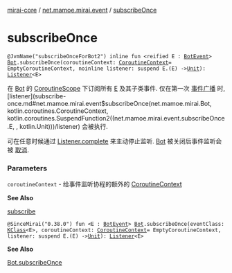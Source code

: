 [mirai-core](../index.md) / [net.mamoe.mirai.event](index.md) / [subscribeOnce](./subscribe-once.md)

# subscribeOnce

`@JvmName("subscribeOnceForBot2") inline fun <reified E : `[`BotEvent`](../net.mamoe.mirai.event.events/-bot-event/index.md)`> `[`Bot`](../net.mamoe.mirai/-bot/index.md)`.subscribeOnce(coroutineContext: `[`CoroutineContext`](https://kotlinlang.org/api/latest/jvm/stdlib/kotlin.coroutines/-coroutine-context/index.html)` = EmptyCoroutineContext, noinline listener: suspend E.(E) -> `[`Unit`](https://kotlinlang.org/api/latest/jvm/stdlib/kotlin/-unit/index.html)`): `[`Listener`](-listener/index.md)`<E>`

在 [Bot](../net.mamoe.mirai/-bot/index.md) 的 [CoroutineScope](#) 下订阅所有 [E](subscribe-once.md#E) 及其子类事件.
仅在第一次 [事件广播](broadcast.md) 时, [listener](subscribe-once.md#net.mamoe.mirai.event$subscribeOnce(net.mamoe.mirai.Bot, kotlin.coroutines.CoroutineContext, kotlin.coroutines.SuspendFunction2((net.mamoe.mirai.event.subscribeOnce.E, , kotlin.Unit)))/listener) 会被执行.

可在任意时候通过 [Listener.complete](#) 来主动停止监听.
[Bot](../net.mamoe.mirai/-bot/index.md) 被关闭后事件监听会被 [取消](#).

### Parameters

`coroutineContext` - 给事件监听协程的额外的 [CoroutineContext](https://kotlinlang.org/api/latest/jvm/stdlib/kotlin.coroutines/-coroutine-context/index.html)

**See Also**

[subscribe](kotlinx.coroutines.-coroutine-scope/subscribe.md)

`@SinceMirai("0.38.0") fun <E : `[`BotEvent`](../net.mamoe.mirai.event.events/-bot-event/index.md)`> `[`Bot`](../net.mamoe.mirai/-bot/index.md)`.subscribeOnce(eventClass: `[`KClass`](https://kotlinlang.org/api/latest/jvm/stdlib/kotlin.reflect/-k-class/index.html)`<E>, coroutineContext: `[`CoroutineContext`](https://kotlinlang.org/api/latest/jvm/stdlib/kotlin.coroutines/-coroutine-context/index.html)` = EmptyCoroutineContext, listener: suspend E.(E) -> `[`Unit`](https://kotlinlang.org/api/latest/jvm/stdlib/kotlin/-unit/index.html)`): `[`Listener`](-listener/index.md)`<E>`

**See Also**

[Bot.subscribeOnce](kotlinx.coroutines.-coroutine-scope/subscribe-once.md)

